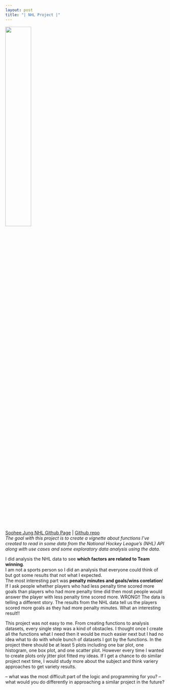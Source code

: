 ```yaml
---
layout: post
title: "| NHL Project |"
---
```


<img src="https://raw.githubusercontent.com/sjung7nc/sjung7nc.github.io/master/images/NHL.png" width=40% height=40%>

[Soohee Jung NHL Github Page](https://sjung7nc.github.io/Soohee.Project/) | [Github repo](https://github.com/sjung7nc/Soohee.Project)  
*The goal with this project is to create a vignette about functions I’ve created to read in some data from
the National Hockey League’s (NHL) API along with use cases and some exploratory data analysis using the data.*

I did analysis the NHL data to see **which factors are related to Team winning**.  
I am not a sports person so I did an analysis that everyone could think of but got some results that not what I expected.  
The most interesting part was **penalty minutes and goals/wins corelation**! 
If I ask people whether players who had less penalty time scored more goals than players who had more penalty time did 
then most people would answer the player with less penalty time scored more. WRONG!! The data is telling a different story. 
The results from the NHL data tell us the players scored more goals as they had more penalty minutes. What an interesting result!!  

This project was not easy to me. From creating functions to analysis datasets, every single step was a kind of obstacles. 
I thought once I create all the functions what I need then it would be much easier next but I had no idea what to do with whole bunch of datasets I got by the functions. 
In the project there should be at least 5 plots including one bar plot, one histogram, one box plot, and one scatter plot. 
However every time I wanted to create plots only jitter plot fitted my ideas. If I get a chance to do similar project next time, I would study more about the subject and think variery approaches to get variety results.  

– what was the most difficult part of the logic and programming for you?
– what would you do differently in approaching a similar project in the future?


